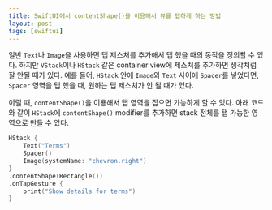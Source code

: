 ```yaml
---
title: SwiftUI에서 contentShape()을 이용해서 뷰를 탭하게 하는 방법
layout: post
tags: [swiftui]
---
```


일반 `Text`나 `Image`을 사용하면 탭 제스처를 추가해서 탭 했을 때의 동작을 정의할 수 있다. 하지만 `VStack`이나 `HStack` 같은 container view에 제스처를 추가하면 생각처럼 잘 안될 때가 있다. 예를 들어, `HStack` 안에 `Image`와 `Text` 사이에 `Spacer`를 넣었다면, `Spacer` 영역을 탭 했을 때, 원하는 탭 제스처가 안 될 때가 있다.

이럴 때, `contentShape()`을 이용해서 탭 영역을 잡으면 가능하게 할 수 있다. 아래 코드와 같이 `HStack`에 `contentShape()` modifier를 추가하면 stack 전체를 탭 가능한 영역으로 만들 수 있다.


```swift
HStack {
    Text("Terms")
    Spacer()
    Image(systemName: "chevron.right")
}
.contentShape(Rectangle())
.onTapGesture {
    print("Show details for terms")
}
```